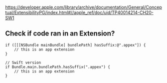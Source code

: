 https://developer.apple.com/library/archive/documentation/General/Conceptual/ExtensibilityPG/index.html#//apple_ref/doc/uid/TP40014214-CH20-SW1

## Check if code ran in an Extension?
```
if ([[[NSBundle mainBundle] bundlePath] hasSuffix:@".appex"]) {
    // this is an app extension
}

// Swift version
if Bundle.main.bundlePath.hasSuffix(".appex") {
    // this is an app extension
}
```
